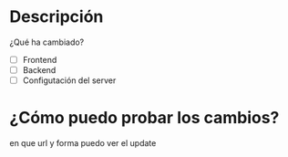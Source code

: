 # Descripción
¿Qué ha cambiado?

- [ ] Frontend
- [ ] Backend
- [ ] Configutación del server

# ¿Cómo puedo probar los cambios?
en que url y forma puedo ver el update
